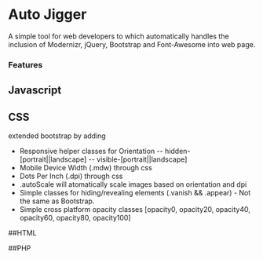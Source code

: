 # Auto Jigger
A simple tool for web developers to which automatically handles the inclusion of Modernizr, jQuery, Bootstrap and Font-Awesome into  web page.

### Features

## Javascript

## CSS
extended bootstrap by adding
- Responsive helper classes for Orientation 
-- hidden-[portrait||landscape]
-- visible-[portrait||landscape]
- Mobile Device Width (.mdw) through css
- Dots Per Inch (.dpi) through css
- .autoScale will atomatically scale images based on orientation and dpi
- Simple classes for hiding/revealing elements (.vanish && .appear) - Not the same as Bootstrap.
- Simple cross platform opacity classes [opacity0, opacity20, opacity40, opacity60, opacity80, opacity100]

##HTML

##PHP
